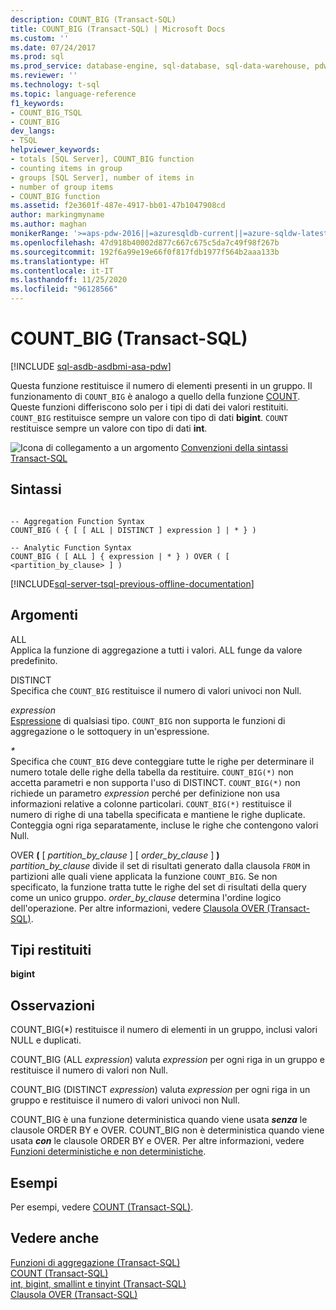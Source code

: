 ```yaml
---
description: COUNT_BIG (Transact-SQL)
title: COUNT_BIG (Transact-SQL) | Microsoft Docs
ms.custom: ''
ms.date: 07/24/2017
ms.prod: sql
ms.prod_service: database-engine, sql-database, sql-data-warehouse, pdw
ms.reviewer: ''
ms.technology: t-sql
ms.topic: language-reference
f1_keywords:
- COUNT_BIG_TSQL
- COUNT_BIG
dev_langs:
- TSQL
helpviewer_keywords:
- totals [SQL Server], COUNT_BIG function
- counting items in group
- groups [SQL Server], number of items in
- number of group items
- COUNT_BIG function
ms.assetid: f2e3601f-487e-4917-bb01-47b1047908cd
author: markingmyname
ms.author: maghan
monikerRange: '>=aps-pdw-2016||=azuresqldb-current||=azure-sqldw-latest||>=sql-server-2016||=sqlallproducts-allversions||>=sql-server-linux-2017||=azuresqldb-mi-current'
ms.openlocfilehash: 47d918b40002d877c667c675c5da7c49f98f267b
ms.sourcegitcommit: 192f6a99e19e66f0f817fdb1977f564b2aaa133b
ms.translationtype: HT
ms.contentlocale: it-IT
ms.lasthandoff: 11/25/2020
ms.locfileid: "96128566"
---
```

# <a name="count_big-transact-sql"></a>COUNT_BIG (Transact-SQL)
[!INCLUDE [sql-asdb-asdbmi-asa-pdw](../../includes/applies-to-version/sql-asdb-asdbmi-asa-pdw.md)]

Questa funzione restituisce il numero di elementi presenti in un gruppo. Il funzionamento di `COUNT_BIG` è analogo a quello della funzione [COUNT](../../t-sql/functions/count-transact-sql.md). Queste funzioni differiscono solo per i tipi di dati dei valori restituiti. `COUNT_BIG` restituisce sempre un valore con tipo di dati **bigint**. `COUNT` restituisce sempre un valore con tipo di dati **int**.
  
![Icona di collegamento a un argomento](../../database-engine/configure-windows/media/topic-link.gif "Icona di collegamento a un argomento") [Convenzioni della sintassi Transact-SQL](../../t-sql/language-elements/transact-sql-syntax-conventions-transact-sql.md)
  
## <a name="syntax"></a>Sintassi  
  
```syntaxsql

-- Aggregation Function Syntax  
COUNT_BIG ( { [ [ ALL | DISTINCT ] expression ] | * } )  
  
-- Analytic Function Syntax  
COUNT_BIG ( [ ALL ] { expression | * } ) OVER ( [ <partition_by_clause> ] )  
```  
  
[!INCLUDE[sql-server-tsql-previous-offline-documentation](../../includes/sql-server-tsql-previous-offline-documentation.md)]

## <a name="arguments"></a>Argomenti
ALL  
Applica la funzione di aggregazione a tutti i valori. ALL funge da valore predefinito.
  
DISTINCT  
Specifica che `COUNT_BIG` restituisce il numero di valori univoci non Null.
  
*expression*  
[Espressione](../../t-sql/language-elements/expressions-transact-sql.md) di qualsiasi tipo. `COUNT_BIG` non supporta le funzioni di aggregazione o le sottoquery in un'espressione.
  
*\**  
Specifica che `COUNT_BIG` deve conteggiare tutte le righe per determinare il numero totale delle righe della tabella da restituire. `COUNT_BIG(*)` non accetta parametri e non supporta l'uso di DISTINCT. `COUNT_BIG(*)` non richiede un parametro *expression* perché per definizione non usa informazioni relative a colonne particolari. `COUNT_BIG(*)` restituisce il numero di righe di una tabella specificata e mantiene le righe duplicate. Conteggia ogni riga separatamente, incluse le righe che contengono valori Null.
  
OVER **(** [ *partition_by_clause* ] [ *order_by_clause* ] **)**  
*partition_by_clause* divide il set di risultati generato dalla clausola `FROM` in partizioni alle quali viene applicata la funzione `COUNT_BIG`. Se non specificato, la funzione tratta tutte le righe del set di risultati della query come un unico gruppo. *order_by_clause* determina l'ordine logico dell'operazione. Per altre informazioni, vedere [Clausola OVER &#40;Transact-SQL&#41;](../../t-sql/queries/select-over-clause-transact-sql.md).
  
## <a name="return-types"></a>Tipi restituiti
**bigint**
  
## <a name="remarks"></a>Osservazioni  
COUNT_BIG(\*) restituisce il numero di elementi in un gruppo, inclusi valori NULL e duplicati.
  
COUNT_BIG (ALL *expression*) valuta *expression* per ogni riga in un gruppo e restituisce il numero di valori non Null.
  
COUNT_BIG (DISTINCT *expression*) valuta *expression* per ogni riga in un gruppo e restituisce il numero di valori univoci non Null.
  
COUNT_BIG è una funzione deterministica quando viene usata **_senza_** le clausole ORDER BY e OVER. COUNT_BIG non è deterministica quando viene usata **_con_** le clausole ORDER BY e OVER. Per altre informazioni, vedere [Funzioni deterministiche e non deterministiche](../../relational-databases/user-defined-functions/deterministic-and-nondeterministic-functions.md).
  
## <a name="examples"></a>Esempi  
Per esempi, vedere [COUNT &#40;Transact-SQL&#41;](../../t-sql/functions/count-transact-sql.md).
  
## <a name="see-also"></a>Vedere anche
[Funzioni di aggregazione &#40;Transact-SQL&#41;](../../t-sql/functions/aggregate-functions-transact-sql.md)  
[COUNT &#40;Transact-SQL&#41;](../../t-sql/functions/count-transact-sql.md)  
[int, bigint, smallint e tinyint &#40;Transact-SQL&#41;](../../t-sql/data-types/int-bigint-smallint-and-tinyint-transact-sql.md)  
[Clausola OVER &#40;Transact-SQL&#41;](../../t-sql/queries/select-over-clause-transact-sql.md)
  
  
